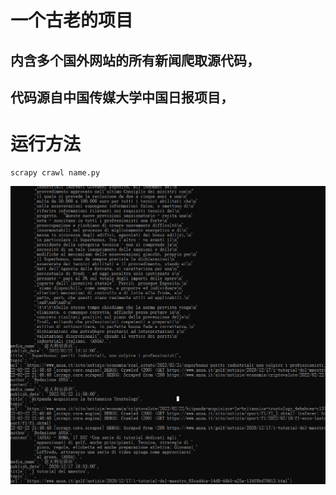 # 一个古老的项目

## 内含多个国外网站的所有新闻爬取源代码，

## 代码源自中国传媒大学中国日报项目，

# 运行方法
```
scrapy crawl name.py
```
![运行效果](./1.png)

